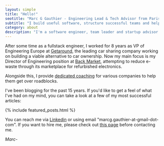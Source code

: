 ```yaml
---
layout: simple
title: "Hello!"
seotitle: "Marc G Gauthier - Engineering Lead & Tech Advisor from Paris"
subtitle: "I build useful software, structure successful teams and help others do the same"
category: about
description: "I'm a software engineer, team leader and startup advisor. I blog about writting software, side projects, management and more."
---
```


After some time as a fullstack engineer, I worked for 8 years as VP of Engineering Europe at [Getaround][1], the leading car sharing company working on building a viable alternative to car ownership. Now my main focus is my Director of Engineering position at [Back Market][5], attempting to reduce e-waste through its marketplace for refurbished electronics.

Alongside this, I provide [dedicated coaching](/hire/) for various companies to help them get over roadblocks.

I've been blogging for the past 15 years. If you'd like to get a feel of what I've had on my mind, you can take a look at a few of my most successful articles:

{% include featured_posts.html %}

You can reach me via [Linkedin][3] or using email "marcg.gauthier-at-gmail-dot-com". If you want to hire me, please check out [this page][4] before contacting me.

_Marc-_

[1]:	https://uk.getaround.com/
[3]:	https://www.linkedin.com/in/marcggauthier
[4]:	/hire/
[5]:  https://www.backmarket.com/

